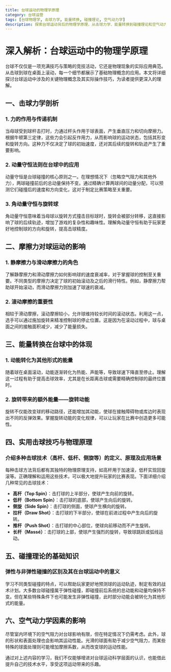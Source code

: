 ```yaml
---
title: 台球运动的物理学原理
category: 台球运营
tags: [台球物理学, 击球力学, 能量转换, 碰撞理论, 空气动力学]
description: 探索台球运动背后的物理学原理，从击球力学、能量转换到碰撞理论和空气动力学。深入理解高杆、低杆、侧旋等技巧的科学基础，提升你的游戏策略和技能。无论是职业选手还是业余爱好者，掌握这些知识都将为您的台球之旅增添无限乐趣与精准度。欢迎了解台球运动中蕴含的科学奥秘，让每一次击球都成为经典。
---
```


# 深入解析：台球运动中的物理学原理

台球不仅仅是一项充满技巧与策略的竞技活动，它还是物理现象的实际应用典范。从击球到球在桌面上滚动，每一个细节都展示了基础物理概念的应用。本文将详细探讨台球运动中涉及的关键物理概念及其实际操作技巧，为读者提供更深入的理解。

## 一、击球力学剖析

### 1. 力的作用与传递机制

当母球受到球杆击打时，力通过杆头作用于球表面，产生垂直压力和切向摩擦力。根据牛顿第三定律，这些力会引起反作用力，从而影响球的运动状态，包括其形变和旋转方向。这种力不仅决定了球的初始速度，还对其后续的旋转和轨迹产生了重要影响。

### 2. 动量守恒法则在台球中的应用

动量守恒是台球碰撞的核心原则之一。在理想情况下（忽略空气阻力和其他外力），两球碰撞前后的总动量保持不变。通过精确计算两球间的动量分配，可以预测它们碰撞后的速度和方向变化，这对于制定比赛策略至关重要。

### 3. 角动量守恒与旋转球

角动量守恒意味着当母球以旋转方式撞击目标球时，旋转会被部分转移，这直接影响了球的后续轨迹，增加了游戏的复杂性和趣味性。理解角动量守恒有助于玩家更好地控制球的方向和旋转，提高击球精度。

## 二、摩擦力对球运动的影响

### 1. 静摩擦力与滑动摩擦力的角色

了解静摩擦力和滑动摩擦力如何影响球的速度衰减率，对于掌握球的控制至关重要。不同类型的摩擦力决定了球的初始滚动及之后的滑行特性。例如，静摩擦力帮助球开始滚动，而滑动摩擦力则加速了球速的衰减。

### 2. 滚动摩擦的重要性

相较于滑动摩擦，滚动摩擦较小，允许球维持较长时间的滚动状态。利用这一点，选手可以通过施加旋转来精准控制球的停止位置。这是因为在滚动过程中，球与桌面之间的接触面积减少，减少了能量损失。

## 三、能量转换在台球中的体现

### 1. 动能转化为其他形式的能量

随着球在桌面滚动，动能逐渐转化为热能、声能等，导致球速下降直至停止。理解这一过程有助于提高击球效率，尤其是在长距离击球或需要精确控制球的最终位置时。

### 2. 旋转带来的额外能量——旋转动能

旋转不仅能改变球的移动路径，还能增加其动能，使球在接触障碍物或库边时表现出不同的反弹效果。掌握旋转动能的变化规律，可以让玩家在比赛中创造更多可能性。

## 四、实用击球技巧与物理原理

### 介绍多种击球技术（高杆、低杆、侧旋等）的定义、原理及应用场景

每种击球方法背后都有其独特的物理原理支持，如高杆用于加速滚，低杆实现回旋滚等。正确理解和运用这些技术，可以极大地提升玩家的比赛表现。下面详细介绍几种常见的击球技术：

- **高杆（Top Spin）**：击打球的上半部分，使球产生向前的旋转。
- **低杆（Bottom Spin）**：击打球的底部，使球产生向后的旋转。
- **侧旋（Side Spin）**：击打球的侧面，使球产生横向的旋转。
- **拉杆（Draw Shot）**：击打球的下半部分，使球在前进过程中产生向后的旋转。
- **推杆（Push Shot）**：击打球的中心部位，使球向前移动而不产生旋转。
- **长杆（Massé）**：击打球的上部，使球产生强烈的旋转，导致球跳跃或弧线运动。

## 五、碰撞理论的基础知识

### 弹性与非弹性碰撞的区别及其在台球运动中的意义

学习不同类型碰撞的特点，可以帮助玩家更好地预测球的运动轨迹，制定有效的战术计划。大多数台球碰撞属于弹性碰撞，即碰撞前后系统的总动能和动量均保持不变。但在某些特殊条件下也可能发生非弹性碰撞，此时部分动能会被转化为其他形式的能量。

## 六、空气动力学因素的影响

尽管室内环境下的空气阻力对台球影响有限，但在特定情况下仍需考虑。此外，球的形状和表面处理也会影响其运动性能。光滑的球面有助于减少空气阻力，而某些特殊的球面处理则可能增加摩擦系数，从而改变球的运动性能。

通过对上述内容的学习，我们不仅能够增进对台球运动科学层面的认识，也能借此提升自己的技术水平，享受这项运动带来的乐趣。